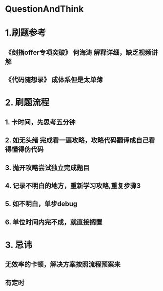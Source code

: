 # QuestionAndThink

# 1.刷题参考
## 《剑指offer专项突破》 何海涛 解释详细，缺乏视频讲解
## 《代码随想录》 成体系但是太单薄

# 2. 刷题流程
## 1. 卡时间，先思考五分钟
## 2. 如无头绪 完成看一遍攻略，攻略代码翻译成自己看得懂得伪代码
## 3. 抛开攻略尝试独立完成题目
## 4. 记录不明白的地方，重新学习攻略,重复步骤3
## 5. 如不明白，单步debug
## 6. 单位时间内完不成，就直接搁置


# 3. 忌讳
## 无效率的卡顿，解决方案按照流程预案来
## 有定时

